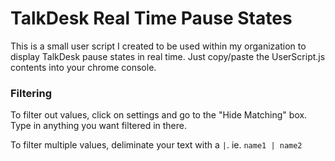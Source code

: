 # TalkDesk Real Time Pause States

This is a small user script I created to be used within my organization to display TalkDesk pause states in real time. Just copy/paste the UserScript.js contents into your chrome console.

### Filtering
To filter out values, click on settings and go to the "Hide Matching" box. Type in anything you want filtered in there. 

To filter multiple values, deliminate your text with a `|`. ie. `name1 | name2`
